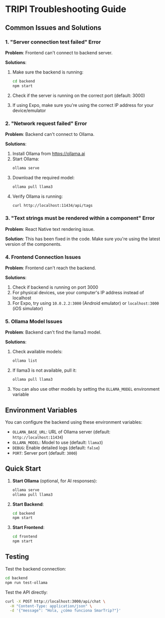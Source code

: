 # TRIPI Troubleshooting Guide

## Common Issues and Solutions

### 1. "Server connection test failed" Error

**Problem**: Frontend can't connect to backend server.

**Solutions**:
1. Make sure the backend is running:
   ```bash
   cd backend
   npm start
   ```

2. Check if the server is running on the correct port (default: 3000)

3. If using Expo, make sure you're using the correct IP address for your device/emulator

### 2. "Network request failed" Error

**Problem**: Backend can't connect to Ollama.

**Solutions**:
1. Install Ollama from https://ollama.ai
2. Start Ollama:
   ```bash
   ollama serve
   ```
3. Download the required model:
   ```bash
   ollama pull llama3
   ```
4. Verify Ollama is running:
   ```bash
   curl http://localhost:11434/api/tags
   ```

### 3. "Text strings must be rendered within a <Text> component" Error

**Problem**: React Native text rendering issue.

**Solution**: This has been fixed in the code. Make sure you're using the latest version of the components.

### 4. Frontend Connection Issues

**Problem**: Frontend can't reach the backend.

**Solutions**:
1. Check if backend is running on port 3000
2. For physical devices, use your computer's IP address instead of localhost
3. For Expo, try using `10.0.2.2:3000` (Android emulator) or `localhost:3000` (iOS simulator)

### 5. Ollama Model Issues

**Problem**: Backend can't find the llama3 model.

**Solutions**:
1. Check available models:
   ```bash
   ollama list
   ```
2. If llama3 is not available, pull it:
   ```bash
   ollama pull llama3
   ```
3. You can also use other models by setting the `OLLAMA_MODEL` environment variable

## Environment Variables

You can configure the backend using these environment variables:

- `OLLAMA_BASE_URL`: URL of Ollama server (default: `http://localhost:11434`)
- `OLLAMA_MODEL`: Model to use (default: `llama3`)
- `DEBUG`: Enable detailed logs (default: `false`)
- `PORT`: Server port (default: `3000`)

## Quick Start

1. **Start Ollama** (optional, for AI responses):
   ```bash
   ollama serve
   ollama pull llama3
   ```

2. **Start Backend**:
   ```bash
   cd backend
   npm start
   ```

3. **Start Frontend**:
   ```bash
   cd frontend
   npm start
   ```

## Testing

Test the backend connection:
```bash
cd backend
npm run test-ollama
```

Test the API directly:
```bash
curl -X POST http://localhost:3000/api/chat \
  -H "Content-Type: application/json" \
  -d '{"message": "Hola, ¿cómo funciona SmarTrip?"}'
``` 